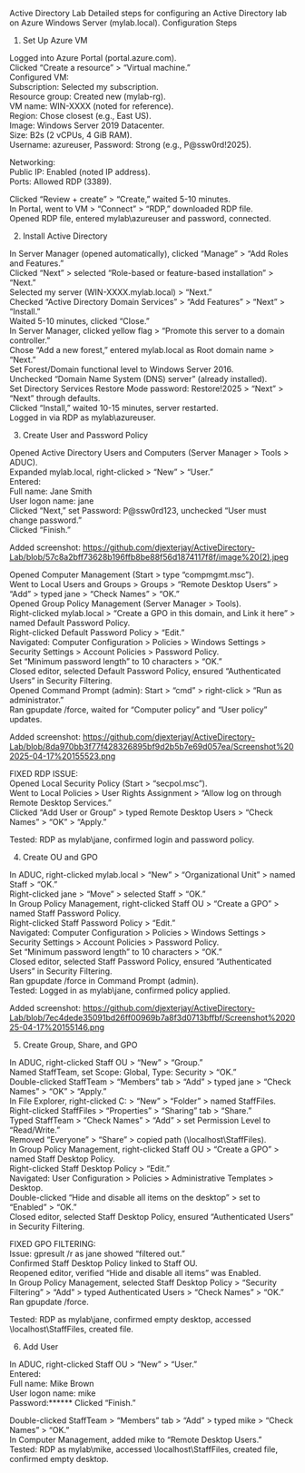 Active Directory Lab
Detailed steps for configuring an Active Directory lab on Azure Windows Server (mylab.local).
Configuration Steps
1. Set Up Azure VM

Logged into Azure Portal (portal.azure.com).  
Clicked “Create a resource” > “Virtual machine.”  
Configured VM:  
Subscription: Selected my subscription.  
Resource group: Created new (mylab-rg).  
VM name: WIN-XXXX (noted for reference).  
Region: Chose closest (e.g., East US).  
Image: Windows Server 2019 Datacenter.  
Size: B2s (2 vCPUs, 4 GiB RAM).  
Username: azureuser, Password: Strong (e.g., P@ssw0rd!2025).


Networking:  
Public IP: Enabled (noted IP address).  
Ports: Allowed RDP (3389).


Clicked “Review + create” > “Create,” waited 5-10 minutes.  
In Portal, went to VM > “Connect” > “RDP,” downloaded RDP file.  
Opened RDP file, entered mylab\azureuser and password, connected.

2. Install Active Directory

In Server Manager (opened automatically), clicked “Manage” > “Add Roles and Features.”  
Clicked “Next” > selected “Role-based or feature-based installation” > “Next.”  
Selected my server (WIN-XXXX.mylab.local) > “Next.”  
Checked “Active Directory Domain Services” > “Add Features” > “Next” > “Install.”  
Waited 5-10 minutes, clicked “Close.”  
In Server Manager, clicked yellow flag > “Promote this server to a domain controller.”  
Chose “Add a new forest,” entered mylab.local as Root domain name > “Next.”  
Set Forest/Domain functional level to Windows Server 2016.  
Unchecked “Domain Name System (DNS) server” (already installed).  
Set Directory Services Restore Mode password: Restore!2025 > “Next” > “Next” through defaults.  
Clicked “Install,” waited 10-15 minutes, server restarted.  
Logged in via RDP as mylab\azureuser.

3. Create User and Password Policy

Opened Active Directory Users and Computers (Server Manager > Tools > ADUC).  
Expanded mylab.local, right-clicked > “New” > “User.”  
Entered:  
Full name: Jane Smith  
User logon name: jane  
Clicked “Next,” set Password: P@ssw0rd123, unchecked “User must change password.”  
Clicked “Finish.”

Added screenshot: https://github.com/djexterjay/ActiveDirectory-Lab/blob/57c8a2bff73628b196ffb8be88f56d1874117f8f/image%20(2).jpeg


Opened Computer Management (Start > type “compmgmt.msc”).  
Went to Local Users and Groups > Groups > “Remote Desktop Users” > “Add” > typed jane > “Check Names” > “OK.”  
Opened Group Policy Management (Server Manager > Tools).  
Right-clicked mylab.local > “Create a GPO in this domain, and Link it here” > named Default Password Policy.  
Right-clicked Default Password Policy > “Edit.”  
Navigated: Computer Configuration > Policies > Windows Settings > Security Settings > Account Policies > Password Policy.  
Set “Minimum password length” to 10 characters > “OK.”  
Closed editor, selected Default Password Policy, ensured “Authenticated Users” in Security Filtering.  
Opened Command Prompt (admin): Start > “cmd” > right-click > “Run as administrator.”  
Ran gpupdate /force, waited for “Computer policy” and “User policy” updates.

Added screenshot: https://github.com/djexterjay/ActiveDirectory-Lab/blob/8da970bb3f77f428326895bf9d2b5b7e69d057ea/Screenshot%202025-04-17%20155523.png


FIXED RDP ISSUE:  
Opened Local Security Policy (Start > “secpol.msc”).  
Went to Local Policies > User Rights Assignment > “Allow log on through Remote Desktop Services.”  
Clicked “Add User or Group” > typed Remote Desktop Users > “Check Names” > “OK” > “Apply.”


Tested: RDP as mylab\jane, confirmed login and password policy.

4. Create OU and GPO

In ADUC, right-clicked mylab.local > “New” > “Organizational Unit” > named Staff > “OK.”  
Right-clicked jane > “Move” > selected Staff > “OK.”  
In Group Policy Management, right-clicked Staff OU > “Create a GPO” > named Staff Password Policy.  
Right-clicked Staff Password Policy > “Edit.”  
Navigated: Computer Configuration > Policies > Windows Settings > Security Settings > Account Policies > Password Policy.  
Set “Minimum password length” to 10 characters > “OK.”  
Closed editor, selected Staff Password Policy, ensured “Authenticated Users” in Security Filtering.  
Ran gpupdate /force in Command Prompt (admin).  
Tested: Logged in as mylab\jane, confirmed policy applied.

Added screenshot: https://github.com/djexterjay/ActiveDirectory-Lab/blob/7ec4dede35091bd26ff00969b7a8f3d0713bffbf/Screenshot%202025-04-17%20155146.png

5. Create Group, Share, and GPO

In ADUC, right-clicked Staff OU > “New” > “Group.”  
Named StaffTeam, set Scope: Global, Type: Security > “OK.”  
Double-clicked StaffTeam > “Members” tab > “Add” > typed jane > “Check Names” > “OK” > “Apply.”  
In File Explorer, right-clicked C: > “New” > “Folder” > named StaffFiles.  
Right-clicked StaffFiles > “Properties” > “Sharing” tab > “Share.”  
Typed StaffTeam > “Check Names” > “Add” > set Permission Level to “Read/Write.”  
Removed “Everyone” > “Share” > copied path (\\localhost\StaffFiles).  
In Group Policy Management, right-clicked Staff OU > “Create a GPO” > named Staff Desktop Policy.  
Right-clicked Staff Desktop Policy > “Edit.”  
Navigated: User Configuration > Policies > Administrative Templates > Desktop.  
Double-clicked “Hide and disable all items on the desktop” > set to “Enabled” > “OK.”  
Closed editor, selected Staff Desktop Policy, ensured “Authenticated Users” in Security Filtering.

FIXED GPO FILTERING:  
Issue: gpresult /r as jane showed “filtered out.”  
Confirmed Staff Desktop Policy linked to Staff OU.  
Reopened editor, verified “Hide and disable all items” was Enabled.  
In Group Policy Management, selected Staff Desktop Policy > “Security Filtering” > “Add” > typed Authenticated Users > “Check Names” > “OK.”  
Ran gpupdate /force.


Tested: RDP as mylab\jane, confirmed empty desktop, accessed \\localhost\StaffFiles, created file.

6. Add User

In ADUC, right-clicked Staff OU > “New” > “User.”  
Entered:  
Full name: Mike Brown  
User logon name: mike  
Password:****** 
Clicked “Finish.”


Double-clicked StaffTeam > “Members” tab > “Add” > typed mike > “Check Names” > “OK.”  
In Computer Management, added mike to “Remote Desktop Users.”  
Tested: RDP as mylab\mike, accessed \\localhost\StaffFiles, created file, confirmed empty desktop.

